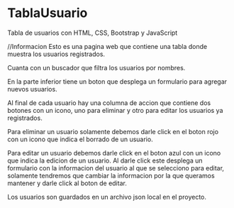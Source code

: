 # TablaUsuario
Tabla de usuarios con HTML, CSS, Bootstrap y JavaScript

//Informacion Esto es una pagina web que contiene una tabla donde muestra los usuarios registrados.

Cuanta con un buscador que filtra los usuarios por nombres.

En la parte inferior tiene un boton que desplega un formulario para agregar nuevos usuarios.

Al final de cada usuario hay una columna de accion que contiene dos botones con un icono, uno para eliminar y otro para editar los usuarios ya registrados.

Para eliminar un usuario solamente debemos darle click en el boton rojo con un icono que indica el borrado de un usuario.

Para editar un usuario debemos darle click en el boton azul con un icono que indica la edicion de un usuario. Al darle click este desplega un formulario con la informacion del usuario al que se selecciono para editar, solamente tendremos que cambiar la informacion por la que queramos mantener y darle click al boton de editar.

Los usuarios son guardados en un archivo json local en el proyecto.
